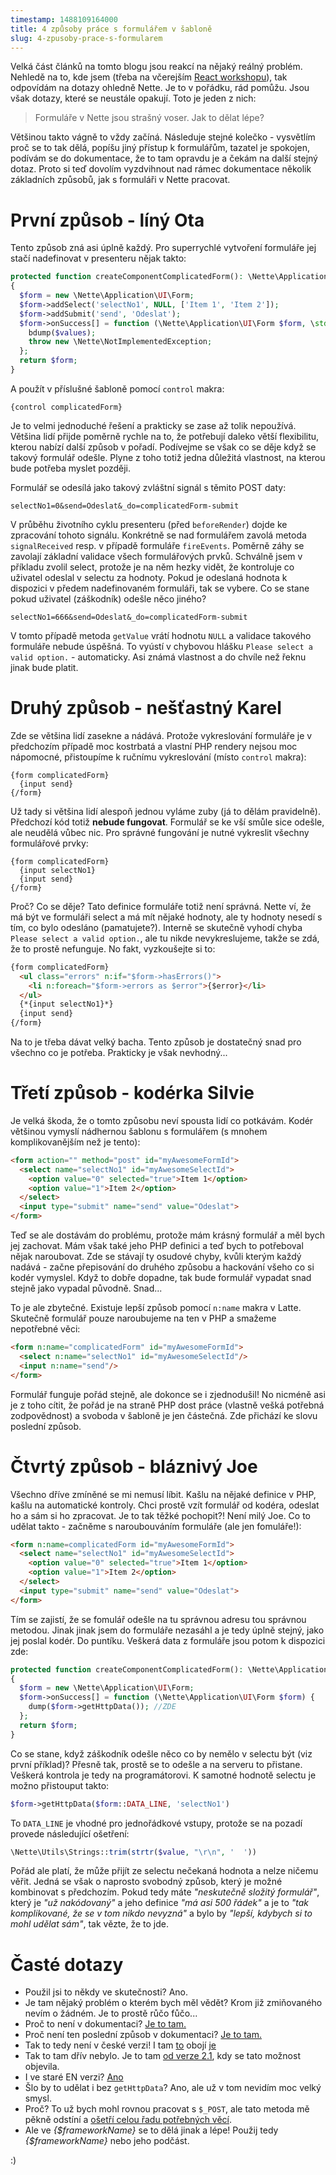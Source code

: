 ```yaml
---
timestamp: 1488109164000
title: 4 způsoby práce s formulářem v šabloně
slug: 4-zpusoby-prace-s-formularem
---
```

Velká část článků na tomto blogu jsou reakcí na nějaký reálný problém. Nehledě na to, kde jsem (třeba na včerejším [React workshopu](http://blog.id-sign.com/react-workshop/)), tak odpovídám na dotazy ohledně Nette. Je to v pořádku, rád pomůžu. Jsou však dotazy, které se neustále opakují. Toto je jeden z nich:

> Formuláře v Nette jsou strašný voser. Jak to dělat lépe?

Většinou takto vágně to vždy začíná. Následuje stejné kolečko - vysvětlím proč se to tak dělá, popíšu jiný přístup k formulářům, tazatel je spokojen, podívám se do dokumentace, že to tam opravdu je a čekám na další stejný dotaz. Proto si teď dovolím vyzdvihnout nad rámec dokumentace několik základních způsobů, jak s formuláři v Nette pracovat.

# První způsob - líný Ota

Tento způsob zná asi úplně každý. Pro superrychlé vytvoření formuláře jej stačí nadefinovat v presenteru nějak takto:

```php
protected function createComponentComplicatedForm(): \Nette\Application\UI\Form
{
  $form = new \Nette\Application\UI\Form;
  $form->addSelect('selectNo1', NULL, ['Item 1', 'Item 2']);
  $form->addSubmit('send', 'Odeslat');
  $form->onSuccess[] = function (\Nette\Application\UI\Form $form, \stdClass $values) {
    bdump($values);
    throw new \Nette\NotImplementedException;
  };
  return $form;
}
```

A použít v příslušné šabloně pomocí `control` makra:

```
{control complicatedForm}
```

Je to velmi jednoduché řešení a prakticky se zase až tolik nepoužívá. Většina lidí přijde poměrně rychle na to, že potřebují daleko větší flexibilitu, kterou nabízí další způsob v pořadí. Podívejme se však co se děje když se takový formulář odešle. Plyne z toho totiž jedna důležitá vlastnost, na kterou bude potřeba myslet později.

Formulář se odesílá jako takový zvláštní signál s těmito POST daty:

```
selectNo1=0&send=Odeslat&_do=complicatedForm-submit
```

V průběhu životního cyklu presenteru (před `beforeRender`) dojde ke zpracování tohoto signálu. Konkrétně se nad formulářem zavolá metoda `signalReceived` resp. v případě formuláře `fireEvents`. Poměrně záhy se zavolají základní validace všech formulářových prvků. Schválně jsem v příkladu zvolil select, protože je na něm hezky vidět, že kontroluje co uživatel odeslal v selectu za hodnoty. Pokud je odeslaná hodnota k dispozici v předem nadefinovaném formuláři, tak se vybere. Co se stane pokud uživatel (záškodník) odešle něco jiného?

```
selectNo1=666&send=Odeslat&_do=complicatedForm-submit
```

V tomto případě metoda `getValue` vrátí hodnotu `NULL` a validace takového formuláře nebude úspěšná. To vyústí v chybovou hlášku `Please select a valid option.` - automaticky. Asi známá vlastnost a do chvíle než řeknu jinak bude platit.

# Druhý způsob - nešťastný Karel

Zde se většina lidí zasekne a nádává. Protože vykreslování formuláře je v předchozím případě moc kostrbatá a vlastní PHP rendery nejsou moc nápomocné, přistoupíme k ručnímu vykreslování (místo `control` makra):

```
{form complicatedForm}
  {input send}
{/form}
```

Už tady si většina lidí alespoň jednou vyláme zuby (já to dělám pravidelně). Předchozí kód totiž **nebude fungovat**. Formulář se ke vší smůle sice odešle, ale neudělá vůbec nic. Pro správné fungování je nutné vykreslit všechny formulářové prvky:

```
{form complicatedForm}
  {input selectNo1}
  {input send}
{/form}
```

Proč? Co se děje? Tato definice formuláře totiž není správná. Nette ví, že má být ve formuláři select a má mít nějaké hodnoty, ale ty hodnoty nesedí s tím, co bylo odesláno (pamatujete?). Interně se skutečně vyhodí chyba `Please select a valid option.`, ale tu nikde nevykreslujeme, takže se zdá, že to prostě nefunguje. No fakt, vyzkoušejte si to:

```html
{form complicatedForm}
  <ul class="errors" n:if="$form->hasErrors()">
    <li n:foreach="$form->errors as $error">{$error}</li>
  </ul>
  {*{input selectNo1}*}
  {input send}
{/form}
```

Na to je třeba dávat velký bacha. Tento způsob je dostatečný snad pro všechno co je potřeba. Prakticky je však nevhodný...

# Třetí způsob - kodérka Silvie

Je velká škoda, že o tomto způsobu neví spousta lidí co potkávám. Kodér většinou vymyslí nádhernou šablonu s formulářem (s mnohem komplikovanějším než je tento):

```html
<form action="" method="post" id="myAwesomeFormId">
  <select name="selectNo1" id="myAwesomeSelectId">
    <option value="0" selected="true">Item 1</option>
    <option value="1">Item 2</option>
  </select>
  <input type="submit" name="send" value="Odeslat">
</form>
```

Teď se ale dostávám do problému, protože mám krásný formulář a měl bych jej zachovat. Mám však také jeho PHP definici a teď bych to potřeboval nějak naroubovat. Zde se stávají ty osudové chyby, kvůli kterým každý nadává - začne přepisování do druhého způsobu a hackování všeho co si kodér vymyslel. Když to dobře dopadne, tak bude formulář vypadat snad stejně jako vypadal původně. Snad...

To je ale zbytečné. Existuje lepší způsob pomocí `n:name` makra v Latte. Skutečně formulář pouze naroubujeme na ten v PHP a smažeme nepotřebné věci:

```html
<form n:name="complicatedForm" id="myAwesomeFormId">
  <select n:name="selectNo1" id="myAwesomeSelectId"/>
  <input n:name="send"/>
</form>
```

Formulář funguje pořád stejně, ale dokonce se i zjednodušil! No nicméně asi je z toho cítit, že pořád je na straně PHP dost práce (vlastně vešká potřebná zodpovědnost) a svoboda v šabloně je jen částečná. Zde přichází ke slovu poslední způsob.

# Čtvrtý způsob - bláznivý Joe

Všechno dříve zmíněné se mi nemusí líbit. Kašlu na nějaké definice v PHP, kašlu na automatické kontroly. Chci prostě vzít formulář od kodéra, odeslat ho a sám si ho zpracovat. Je to tak těžké pochopit?! Není milý Joe. Co to udělat takto - začněme s naroubouváním formuláře (ale jen fomuláře!):

```html
<form n:name=complicatedForm id="myAwesomeFormId">
  <select name="selectNo1" id="myAwesomeSelectId">
    <option value="0" selected="true">Item 1</option>
    <option value="1">Item 2</option>
  </select>
  <input type="submit" name="send" value="Odeslat">
</form>
```

Tím se zajistí, že se fomulář odešle na tu správnou adresu tou správnou metodou. Jinak jinak jsem do formuláře nezasáhl a je tedy úplně stejný, jako jej poslal kodér. Do puntíku. Veškerá data z formuláře jsou potom k dispozici zde:

```php
protected function createComponentComplicatedForm(): \Nette\Application\UI\Form
{
  $form = new \Nette\Application\UI\Form;
  $form->onSuccess[] = function (\Nette\Application\UI\Form $form) {
    dump($form->getHttpData()); //ZDE
  };
  return $form;
}
```

Co se stane, když záškodník odešle něco co by nemělo v selectu být (viz první příklad)? Přesně tak, prostě se to odešle a na serveru to přistane. Veškerá kontrola je tedy na programátorovi. K samotné hodnotě selectu je možno přistouput takto:

```php
$form->getHttpData($form::DATA_LINE, 'selectNo1')
```

To `DATA_LINE` je vhodné pro jednořádkové vstupy, protože se na pozadí provede následující ošetření:

```php
\Nette\Utils\Strings::trim(strtr($value, "\r\n", '  '))
```

Pořád ale platí, že může přijít ze selectu nečekaná hodnota a nelze ničemu věřit. Jedná se však o naprosto svobodný způsob, který je možné kombinovat s předchozím. Pokud tedy máte _"neskutečně složitý formulář"_, který je _"už nakódovaný"_ a jeho definice _"má asi 500 řádek"_ a je to _"tak komplikované, že se v tom nikdo nevyzná"_ a bylo by _"lepší, kdybych si to mohl udělat sám"_, tak vězte, že to jde.

# Časté dotazy

- Použil jsi to někdy ve skutečnosti? Ano.
- Je tam nějaký problém o kterém bych měl vědět? Krom již zmiňovaného nevím o žádném. Je to prostě růčo fůčo...
- Proč to není v dokumentaci? [Je to tam.](https://doc.nette.org/en/2.4/forms#toc-manual-rendering)
- Proč není ten poslední způsob v dokumentaci? [Je to tam.](https://doc.nette.org/en/2.4/forms#toc-low-level-forms)
- Tak to tedy není v české verzi! I tam [to](https://doc.nette.org/cs/2.4/forms#toc-low-level-formulare) obojí [je](https://doc.nette.org/cs/2.4/forms#toc-manualni-vykreslovani)
- Tak to tam dřív nebylo. Je to tam [od verze 2.1](https://doc.nette.org/cs/2.1/forms), kdy se tato možnost objevila.
- I ve staré EN verzi? [Ano](https://doc.nette.org/en/2.1/forms)
- Šlo by to udělat i bez `getHttpData`? Ano, ale už v tom nevidím moc velký smysl.
- Proč? To už bych mohl rovnou pracovat s `$_POST`, ale tato metoda mě pěkně odstíní a [ošetří celou řadu potřebných věcí](https://api.nette.org/2.4/source-Forms.Form.php.html#385-403).
- Ale ve _{$frameworkName}_ se to dělá jinak a lépe! Použij tedy _{$frameworkName}_ nebo jeho podčást.

:)